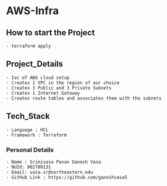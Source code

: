 # AWS-Infra

## How to start the Project 
    - terraform apply
## Project_Details
    - Iac of AWS cloud setup
    - Creates 1 VPC in the region of our choice
    - Creates 3 Public and 3 Private Subnets
    - Creates 1 Internet Gateway
    - Creates route tables and associates them with the subnets

## Tech_Stack
    - Language : HCL
    - Framework : Terraform
  
### Personal Details
    - Name : Srinivasa Pavan Ganesh Vasa
    - NUId: 002709131
    - Email: vasa.sr@northeastern.edu
    - GitHub Link : https://github.com/ganeshvasa5